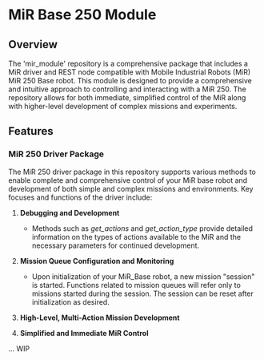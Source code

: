 # MiR Base 250 Module

## Overview

The 'mir_module' repository is a comprehensive package that includes a MiR driver and REST node compatible with Mobile Industrial Robots (MiR) MiR 250 Base robot. This module is designed to provide a comprehensive and intuitive approach to controlling and interacting with a MiR 250. The repository allows for both immediate, simplified control of the MiR along with higher-level development of complex missions and experiments.

## Features

### MiR 250 Driver Package

The MiR 250 driver package in this repository supports various methods to enable complete and comprehensive control of your MiR base robot and development of both simple and complex missions and environments. Key focuses and functions of the driver include:

1. **Debugging and Development**
    - Methods such as *get_actions* and *get_action_type* provide detailed information on the types of actions available to the MiR and the necessary parameters for continued development.

2. **Mission Queue Configuration and Monitoring**
    - Upon initialization of your MiR_Base robot, a new mission "session" is started. Functions related to mission queues will refer only to missions started during the session. The session can be reset after initialization as desired.

3. **High-Level, Multi-Action Mission Development**

4. **Simplified and Immediate MiR Control**

... WIP
